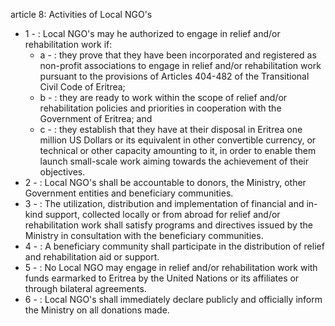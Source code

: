 article 8: Activities of Local NGO&#39;s 

<ul>
			<li>1 - : Local NGO&#39;s may he authorized to engage in relief and&#x2F;or rehabilitation work if: <ul>
						<li>a - : they prove that they have been incorporated and registered as non-profit associations to engage in relief and&#x2F;or rehabilitation work pursuant to the provisions of Articles 404-482 of the Transitional Civil Code of Eritrea; <ul>
						</ul></li>						<li>b - : they are ready to work within the scope of relief and&#x2F;or rehabilitation policies and priorities in cooperation with the Government of Eritrea; and<ul>
						</ul></li>						<li>c - : they establish that they have at their disposal in Eritrea one million US Dollars or its equivalent in other convertible currency, or technical or other capacity amounting to it, in order to enable them launch small-scale work aiming towards the achievement of their objectives. <ul>
						</ul></li>			</ul></li>			<li>2 - : Local NGO&#39;s shall be accountable to donors, the Ministry, other Government entities and beneficiary communities. <ul>
			</ul></li>			<li>3 - : The utilization, distribution and implementation of financial and in-kind support, collected locally or from abroad for relief and&#x2F;or rehabilitation work shall satisfy programs and directives issued by the Ministry in consultation with the beneficiary communities. <ul>
			</ul></li>			<li>4 - : A beneficiary community shall participate in the distribution of relief and rehabilitation aid or support. <ul>
			</ul></li>			<li>5 - : No Local NGO may engage in relief and&#x2F;or rehabilitation work with funds earmarked to Eritrea by the United Nations or its affiliates or through bilateral agreements. <ul>
			</ul></li>			<li>6 - : Local NGO&#39;s shall immediately declare publicly and officially inform the Ministry on all donations made. <ul>
			</ul></li></ul>